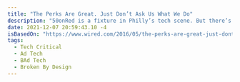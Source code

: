 ```yaml
---
title: "The Perks Are Great. Just Don’t Ask Us What We Do"
description: "50onRed is a fixture in Philly’s tech scene. But there’s something the leadership didn’t talk about, even with some of its own staff."
date: 2021-12-07 20:59:43.10 -4
isBasedOn: "https://www.wired.com/2016/05/the-perks-are-great-just-dont-ask-us-what-we-do/"
tags:
  - Tech Critical
  - Ad Tech
  - BAd Tech
  - Broken By Design
---
```

